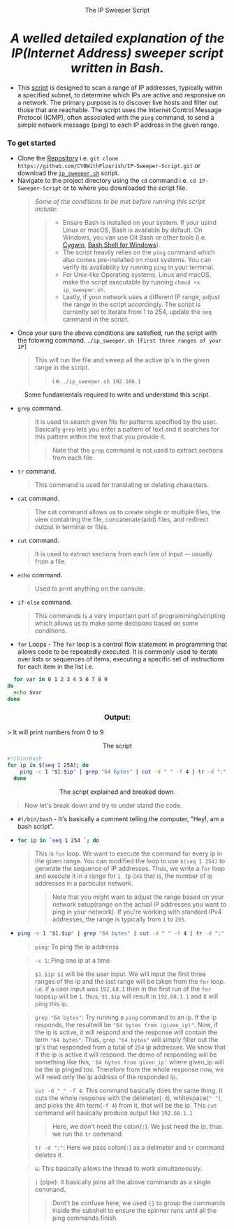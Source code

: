 <p align="center">The IP Sweeper Script</p>
<h1 align="center"><i>A welled detailed explanation of the IP(Internet Address) sweeper script written in Bash.</i></h1>

- This [script](/ip_sweeper.sh 'ip_sweeper.sh file') is designed to scan a range of IP addresses, typically within a specified subnet, to determine which IPs are active and responsive on a network. The primary purpose is to discover live hosts and filter out those that are reachable. The script uses the Internet Control Message Protocol (ICMP), often associated with the `ping` command, to send a simple network message (ping) to each IP address in the given range.

### To get started
- Clone the [Repository](https://github.com/CYBWithFlourish/IP-Sweeper-Script.git  'Projects Repo') i.e. `git clone https://github.com/CYBWithFlourish/IP-Sweeper-Script.git` or download the [`ip_sweeper.sh`](/ip_sweeper.sh 'ip_sweeper.sh file') script.
- Navigate to the project directory using the `cd` command i.e. `cd IP-Sweeper-Script` or to where you downloaded the script file.
  ><i>Some of the conditions to be met before running this script include:</i>
  >>- Ensure Bash is installed on your system. If your usind Linux or macOS, Bash is available by default. On Windows, you van use Git Bash or other tools (i.e. [Cygwin](), [Bash Shell for Windows]()).
  >>- The script heavily relies on the `ping` command which also comes pre-installed on most systems. You can verify its availability by running `ping` in your terminal.
  >>- For Unix-like Operating systems, Linux and macOS, make the script executable by running `chmod +x ip_sweeper.sh`.
  >>- Lastly, if your network uses a different IP range, adjust the range in the script accordingly. The script is currently set to iterate from 1 to 254, update the `seq` cammand in the script.
- Once your sure the above conditions are satisfied,  run the script with the folowing command.
   `./ip_sweeper.sh [First three ranges of your IP]`
   >This will run the file and sweep all the active ip's in the given range in the script.
   >>i.e. `./ip_sweeper.sh 192.186.1`

<p align='center'>Some fundamentals required to write and understand this script.</p>
 
- `grep` command.
   >It is used to search given file for patterns specified by the user. Basically `grep` lets you enter a pattern of text and it searches for this pattern within the text that you provide it.
   >>Note that the `grep` command is not used to extract sections from each file.
- `tr` command.
  >This command is used for translating or deleting characters.
- `cat` command.
  >The cat command allows us to create single or multiple files, the view containing the file, concatenate(add) files, and redirect output in terminal or files.
- `cut` command.
  >It is used to extract sections from each line of input -- usually from a file.
- `echo` command.
  >Used to print anything on the console.
- `if-else` command.
  >This commands is a very important part of programming/scripting which allows us to make some decisions based on some conditions.
- `for` Loops  - The `for` loop is a control flow statement in programming that allows code to be repeatedly executed. It is commonly used to iterate over lists or sequences of items, executing a specific set of instructions for each item in the list i.e. 
```sh
  for var in 0 1 2 3 4 5 6 7 8 9
do
  echo $var
done
```
<h3 align='center'>Output:</h3>
> It will print numbers from 0 to 9


<p align='center'>The script</p>

```sh
#!/bin/bash
for ip in $(seq 1 254); do
    ping -c 1 "$1.$ip" | grep "64 bytes" | cut -d " " -f 4 | tr -d ":" &
  done
```
<p align='center'>The script explained and breaked down.</p>

> Now let's break down and try to under stand the code.

- `#!/bin/bash` - It's basically a comment telling the computer, "Hey!, am a bash script".
- ```sh
  for ip in `seq 1 254 `; do 
  ```       
  > This is `for` loop. We want to execute the command for every ip in the given range.
  > You can modified the loop to use `$(seq 1 254)` to generate the sequence of IP addresses.
  > Thus, we write a `for` loop and execute it in a range for `1 ` tp `245` that is, the number of ip addresses in a particular network.
  >>Note that you might want to adjust the range based on your network setup(range on the actual IP addresses you want to ping in your network). If you're working with standard IPv4 addresses, the range is typically from `1` to `255`.
- ```sh
  ping -c 1 "$1.$ip" | grep "64 bytes" | cut -d " " -f 4 | tr -d ":" &
  ```
  > `ping`: To ping the ip addreess

  > `-c 1`: Ping one ip at a time

  > `$1.$ip`: `$1` will be the user input. We will input the first three ranges of the ip and the last range will be taken from the `for` loop. i.e. if a user input was `192.68.1` then in the first run of the `for` loop`$ip` will be `1`. thus, `$1.$ip` will result in `192.68.1.1` and it will ping this ip.

  > `grep "64 bytes"`: Try running a `ping` command to an ip. If the ip responds, the resultwill be `"64 bytes from (given_ip)"`. Now, if the ip is active, it will respond and the response will contain the term `"64 bytes"`. Thus, `grep "64 bytes"` will simply filter out the ip's that responded from a total of `254` ip addresses. We know that if the ip is active it will respond. the demo of responding will be something like this, `'64 bytes from given_ip'` where given_ip will be the ip pinged too. Therefore from the whole response now, we will need only the ip address of the responded ip.

  > `cut -d " " -f 4`: This command basically does the same thing. It cuts the whole response with the delimeter(`-d`), whitespace(`" "`), and picks the 4th term(`-f 4`) from it, that will be the ip. This `cut` command will basically produce output like `192.68.1.1` 
  >>Here, we don't need the colon(`:`). We just need the ip, thus we run the `tr` command.

  > `tr -d ":"`: Here we pass colon(`:`) as a delimeter and `tr` command deletes it.

  > `&`: This basically allows the thread to work simultaneously.

  > `|` (pipe): It basically joins all the above commands as a single command.
  >> Dont't be confuse here, we used `{}` to group the commands inside the subshell to ensure the spinner runs until all the ping commands finish.

